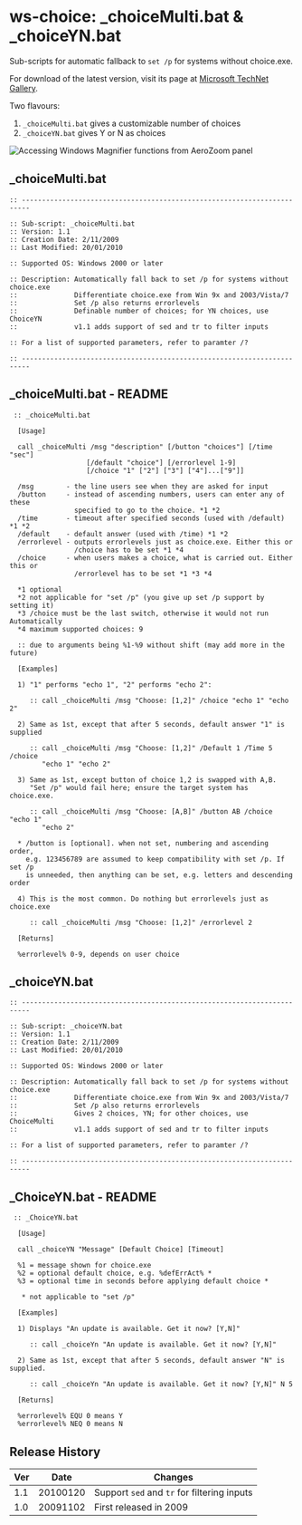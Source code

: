# ws-choice: _choiceMulti.bat & _choiceYN.bat

Sub-scripts for automatic fallback to `set /p` for systems without choice.exe.

For download of the latest version, visit its page at [Microsoft TechNet Gallery](https://gallery.technet.microsoft.com/choiceMultibat-choiceYNbat-5fddcffd).

Two flavours:

1. `_choiceMulti.bat` gives a customizable number of choices
2. `_choiceYN.bat` gives Y or N as choices

![](https://1.bp.blogspot.com/--Y3D3svk1l4/XpGVLuSRWGI/AAAAAAAACQk/zjxCKaKv5tQ1UPyain_r_MF0ODuJ3xMpQCLcBGAsYHQ/s1600/ws-choice.png "Accessing Windows Magnifier functions from AeroZoom panel")

## _choiceMulti.bat

```
:: ------------------------------------------------------------------------

:: Sub-script: _choiceMulti.bat
:: Version: 1.1
:: Creation Date: 2/11/2009
:: Last Modified: 20/01/2010

:: Supported OS: Windows 2000 or later

:: Description: Automatically fall back to set /p for systems without choice.exe
::              Differentiate choice.exe from Win 9x and 2003/Vista/7
::              Set /p also returns errorlevels
::              Definable number of choices; for YN choices, use ChoiceYN
::              v1.1 adds support of sed and tr to filter inputs

:: For a list of supported parameters, refer to paramter /?

:: ------------------------------------------------------------------------
```

## _choiceMulti.bat - README

```
 :: _choiceMulti.bat

  [Usage]

  call _choiceMulti /msg "description" [/button "choices"] [/time "sec"]
                   [/default "choice"] [/errorlevel 1-9] 
                   [/choice "1" ["2"] ["3"] ["4"]...["9"]]

  /msg        - the line users see when they are asked for input
  /button     - instead of ascending numbers, users can enter any of these
                specified to go to the choice. *1 *2
  /time       - timeout after specified seconds (used with /default) *1 *2
  /default    - default answer (used with /time) *1 *2
  /errorlevel - outputs errorlevels just as choice.exe. Either this or
                /choice has to be set *1 *4
  /choice     - when users makes a choice, what is carried out. Either this or
                /errorlevel has to be set *1 *3 *4

  *1 optional
  *2 not applicable for "set /p" (you give up set /p support by setting it)
  *3 /choice must be the last switch, otherwise it would not run Automatically
  *4 maximum supported choices: 9
  
  :: due to arguments being %1-%9 without shift (may add more in the future)

  [Examples]

  1) "1" performs "echo 1", "2" performs "echo 2":

     :: call _choiceMulti /msg "Choose: [1,2]" /choice "echo 1" "echo 2"

  2) Same as 1st, except that after 5 seconds, default answer "1" is supplied

     :: call _choiceMulti /msg "Choose: [1,2]" /Default 1 /Time 5 /choice
        "echo 1" "echo 2"

  3) Same as 1st, except button of choice 1,2 is swapped with A,B.
     "Set /p" would fail here; ensure the target system has choice.exe.

     :: call _choiceMulti /msg "Choose: [A,B]" /button AB /choice "echo 1"
        "echo 2"

  * /button is [optional]. when not set, numbering and ascending order,
    e.g. 123456789 are assumed to keep compatibility with set /p. If set /p
    is unneeded, then anything can be set, e.g. letters and descending order

  4) This is the most common. Do nothing but errorlevels just as choice.exe

     :: call _choiceMulti /msg "Choose: [1,2]" /errorlevel 2

  [Returns]

  %errorlevel% 0-9, depends on user choice

```

## _choiceYN.bat

```
:: ------------------------------------------------------------------------

:: Sub-script: _choiceYN.bat
:: Version: 1.1
:: Creation Date: 2/11/2009
:: Last Modified: 20/01/2010

:: Supported OS: Windows 2000 or later

:: Description: Automatically fall back to set /p for systems without choice.exe
::              Differentiate choice.exe from Win 9x and 2003/Vista/7
::              Set /p also returns errorlevels
::              Gives 2 choices, YN; for other choices, use ChoiceMulti
::              v1.1 adds support of sed and tr to filter inputs

:: For a list of supported parameters, refer to paramter /?

:: ------------------------------------------------------------------------
```

## _ChoiceYN.bat - README

```
 :: _ChoiceYN.bat

  [Usage]

  call _choiceYN "Message" [Default Choice] [Timeout]

  %1 = message shown for choice.exe
  %2 = optional default choice, e.g. %defErrAct% * 
  %3 = optional time in seconds before applying default choice *

   * not applicable to "set /p"

  [Examples]

  1) Displays "An update is available. Get it now? [Y,N]"

     :: call _choiceYn "An update is available. Get it now? [Y,N]"

  2) Same as 1st, except that after 5 seconds, default answer "N" is supplied.

     :: call _choiceYn "An update is available. Get it now? [Y,N]" N 5

  [Returns]

  %errorlevel% EQU 0 means Y
  %errorlevel% NEQ 0 means N
```

## Release History

| Ver | Date | Changes |
| --- | --- | --- |
| 1.1 | 20100120 | Support `sed` and `tr` for filtering inputs |
| 1.0 | 20091102 | First released in 2009 |

